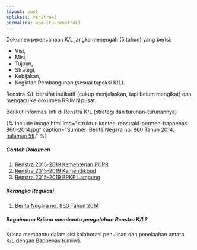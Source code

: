 ```yaml
---
layout: post
aplikasi: renstrakl
permalink: apa-itu-renstrakl
---
```


Dokumen perencanaan K/L jangka menengah (5 tahun) yang berisi:

* Visi,
* Misi,
* Tujuan,
* Strategi,
* Kebijakan,
* Kegiatan Pembangunan (sesuai tupoksi K/L).

Renstra K/L bersifat indikatif (cukup menjelaskan, tapi belum mengikat) dan mengacu ke dokumen RPJMN pusat.

Berikut informasi inti di Renstra K/L (strategi dan turunan-turunannya)

{% include image.html
    img="struktur-konten-renstrakl-permen-bappenas-860-2014.jpg"
    caption="Sumber: <a href='/asset/dokumen/berita-negara-nomor-860-2014-penyusunan-rencana-strategi-kl.pdf'>Berita Negara no. 860 Tahun 2014, halaman 59</a>."
%}

##### Contoh Dokumen

1. [Renstra 2015-2019 Kementerian PUPR](/asset/dokumen/renstrakl-2015-2019-kemenPUPR.pdf)
2. [Renstra 2015-2019 Kemendikbud](/asset/dokumen/renstrakl-2015-2019-kemendikbud.pdf)
3. [Renstra 2015-2019 BPKP Lampung](/asset/dokumen/renstrakl-2015-2019-bpkp-lampung.pdf)

##### Kerangka Regulasi 

1. [Berita Negara no. 860 Tahun 2014](/asset/dokumen/berita-negara-nomor-860-2014-penyusunan-rencana-strategi-kl.pdf) 

##### Bagaimana Krisna membantu pengolahan Renstra K/L?

Krisna membantu dalam sisi kolaborasi penulisan dan penelaahan antara K/L dengan Bappenas (cmiiw).